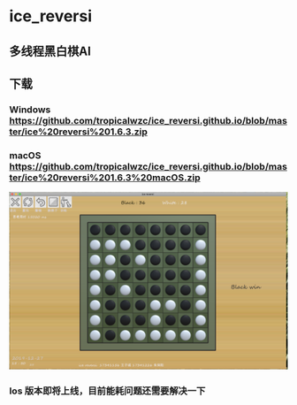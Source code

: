 # ice_reversi 
## 多线程黑白棋AI

## 下载
### Windows <https://github.com/tropicalwzc/ice_reversi.github.io/blob/master/ice%20reversi%201.6.3.zip>
### macOS <https://github.com/tropicalwzc/ice_reversi.github.io/blob/master/ice%20reversi%201.6.3%20macOS.zip>

![](https://github.com/tropicalwzc/ice_reversi.github.io/blob/master/pictures/pic.png)

### Ios 版本即将上线，目前能耗问题还需要解决一下

